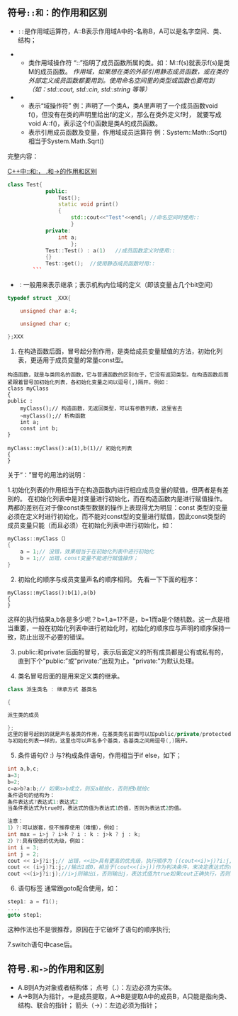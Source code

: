 ## 符号`::和：`的作用和区别

- `::`是作用域运算符，A::B表示作用域A中的-名称B，A可以是名字空间、类、结构；

- - 类作用域操作符
    “::”指明了成员函数所属的类。如：M::f(s)就表示f(s)是类M的成员函数。 *作用域，如果想在类的外部引用静态成员函数，或在类的外部定义成员函数都要用到。使用命名空间里的类型或函数也要用到（如：std::cout, std::cin, std::string 等等）*

- - 表示“域操作符” 例：声明了一个类A，类A里声明了一个成员函数void f()，但没有在类的声明里给出f的定义，那么在类外定义f时， 就要写成void A::f()，表示这个f()函数是类A的成员函数。
  - 表示引用成员函数及变量，作用域成员运算符 例：System::Math::Sqrt() 相当于System.Math.Sqrt()

完整内容：

[C++中::和:， .和->的作用和区别](https://link.zhihu.com/?target=https%3A//mp.weixin.qq.com/s/whZhBGB6Ls5HM3IHZKHcNw)



~~~cpp
class Test{
            public:
                Test();
                static void print() 
                {
                    std::cout<<"Test"<<endl; //命名空间时使用::
                    }
            private:
                int a;
                    };
            Test::Test() : a(1)   //成员函数定义时使用::
            {}
            Test::get();  //使用静态成员函数时用::
        ```

~~~

- ```：```一般用来表示继承；表示机构内位域的定义（即该变量占几个bit空间）

```C++
typedef struct _XXX{

    unsigned char a:4;

    unsigned char c;

};XXX
```

1. 在构造函数后面，冒号起分割作用，是类给成员变量赋值的方法，初始化列表，更适用于成员变量的常量const型。

```
构造函数，就是与类同名的函数，它与普通函数的区别在于，它没有返回类型。在构造函数后面紧跟着冒号加初始化列表，各初始化变量之间以逗号(,)隔开。例如：
class myClass
{
public :
    myClass();// 构造函数，无返回类型，可以有参数列表，这里省去
    ~myClass();// 析构函数
    int a;
    const int b;
}

myClass::myClass():a(1),b(1)// 初始化列表
{
}
```

关于“：”冒号的用法的说明： 

1.初始化列表的作用相当于在构造函数内进行相应成员变量的赋值，但两者是有差别的。 在初始化列表中是对变量进行初始化，而在构造函数内是进行赋值操作。两都的差别在对于像const类型数据的操作上表现得尤为明显：const 类型的变量必须在定义时进行初始化，而不能对const型的变量进行赋值，因此const类型的成员变量只能（而且必须）在初始化列表中进行初始化，如：

```cpp
myClass::myClass（）
{
    a = 1;// 没错，效果相当于在初始化列表中进行初始化
    b = 1;// 出错，const变量不能进行赋值操作；
}

```

2. 初始化的顺序与成员变量声名的顺序相同。
  先看一下下面的程序：

  ```
  myClass::myClass():b(1),a(b)
  {
  }
  ```

这样的执行结果a,b各是多少呢？b=1,a=1?不是，b=1而a是个随机数。这一点是相当重要，一般在初始化列表中进行初始化时，初始化的顺序应与声明的顺序保持一致，防止出现不必要的错误。

3) public:和private:后面的冒号，表示后面定义的所有成员都是公有或私有的，直到下个"public:”或"private:”出现为止。"private:"为默认处理。

4) 类名冒号后面的是用来定义类的继承。

```cpp
class 派生类名 : 继承方式 基类名

{

派生类的成员

};
这里的冒号起到的就是声名基类的作用，在基类类名前面可以加public/private/protected等标签，用于标识继承的类型，也可以省略， 省略的话，用class定义的类默认为private，用struct定义的类默认为public。
与初始化列表一样的，这里也可以声名多个基类，各基类之间用逗号(,)隔开。
```

5) 条件语句(? :) 与?构成条件语句，作用相当于if else，如下；

```cpp
int a,b,c;
a=3;
b=2;
c=a>b?a:b;// 如果a>b成立，则反a赋给c，否则把b赋给c
条件语句的结构为：
条件表达式?表达式1:表达式2
当条件表达式为true时，表达式的值为表达式1的值，否则为表达式2的值。

注意：
1）?:可以嵌套，但不推荐使用（难懂），例如：
int max = i>j ? i>k ? i : k : j>k ? j : k;
2）?:具有很低的优先级，例如：
int i = 3;
int j = 2;
cout << i>j?i:j;// 出错，<<比>具有更高的优先级，执行顺序为 ((cout<<i)>j)?i:j,相当于是比较cout<<i与j的大小，然后根据比较结果决定表达式值为i或j，这 显然要出错的，cout<<i的值是cout，不能跟整型数j进行比较。
cout << (i>j)?i:j;//输出1或0，相当于(cout<<(i>j))作为判决条件，来决定表达式的值为i或j，而 cout<<(i>j)，i>j则输出1否则0，然后再将(cout<<(i>j))作为？：的条件，如果 cout正确执行则为1（true），否则为0（false），以此决定表达式值为i或j
cout <<(i>j?i:j);//i>j则输出i，否则输出j，表达式值为true如果cout正确执行，否则为false
```

6) 语句标签 通常跟goto配合使用，如：

```cpp
step1: a = f1();
....
goto step1;
```

这种作法也不是很推荐，原因在于它破坏了语句的顺序执行; 

7.switch语句中case后。

## 符号`.和->`的作用和区别

- A.B则A为对象或者结构体； 点号（.）：左边必须为实体。
- A->B则A为指针，->是成员提取，A->B是提取A中的成员B，A只能是指向类、结构、联合的指针； 箭头（->）：左边必须为指针；